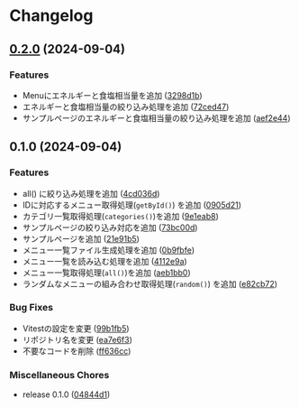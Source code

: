 # Changelog

## [0.2.0](https://github.com/ryohidaka/toriki-js/compare/v0.1.0...v0.2.0) (2024-09-04)


### Features

* Menuにエネルギーと食塩相当量を追加 ([3298d1b](https://github.com/ryohidaka/toriki-js/commit/3298d1b169bf8ba521d340a05c47088a1127aa23))
* エネルギーと食塩相当量の絞り込み処理を追加 ([72ced47](https://github.com/ryohidaka/toriki-js/commit/72ced47f8c4adcde1893024b217855b21a0f9135))
* サンプルページのエネルギーと食塩相当量の絞り込み処理を追加 ([aef2e44](https://github.com/ryohidaka/toriki-js/commit/aef2e44b10f1bdf2cd2df77cf2cbe08b365f790d))

## 0.1.0 (2024-09-04)


### Features

* all() に絞り込み処理を追加 ([4cd036d](https://github.com/ryohidaka/toriki-js/commit/4cd036df72796ed821ada3e9c8d77729eca48afb))
* IDに対応するメニュー取得処理(`getById()`) を追加 ([0905d21](https://github.com/ryohidaka/toriki-js/commit/0905d21e61150568cdd58bda9bb4033d7b6b0031))
* カテゴリ一覧取得処理(`categories()`)を追加 ([9e1eab8](https://github.com/ryohidaka/toriki-js/commit/9e1eab82ecc496f0aedb2f5c3ef7a3e779ac2796))
* サンプルページの絞り込み対応を追加 ([73bc00d](https://github.com/ryohidaka/toriki-js/commit/73bc00dd4ed7f7b0135c26f39d17c487b92da19e))
* サンプルページを追加 ([21e91b5](https://github.com/ryohidaka/toriki-js/commit/21e91b5d6b8fbfc91fa77295ee456109202658ad))
* メニュー一覧ファイル生成処理を追加 ([0b9fbfe](https://github.com/ryohidaka/toriki-js/commit/0b9fbfe6a297c2893b92a5ae77de7fb01dad5f85))
* メニュー一覧を読み込む処理を追加 ([4112e9a](https://github.com/ryohidaka/toriki-js/commit/4112e9a034103fbedc54661abd00be8933449cf6))
* メニュー一覧取得処理(`all()`)を追加 ([aeb1bb0](https://github.com/ryohidaka/toriki-js/commit/aeb1bb0bea6566ecef6352702b8cc5165671e6cb))
* ランダムなメニューの組み合わせ取得処理(`random()`) を追加 ([e82cb72](https://github.com/ryohidaka/toriki-js/commit/e82cb72c4108c0f07ecd50465b5443c1e0cca569))


### Bug Fixes

* Vitestの設定を変更 ([99b1fb5](https://github.com/ryohidaka/toriki-js/commit/99b1fb52c35d96a526d5c442d605a78327f1f04f))
* リポジトリ名を変更 ([ea7e6f3](https://github.com/ryohidaka/toriki-js/commit/ea7e6f3cc0065282ee4758b75c92e6f3b72b7d9b))
* 不要なコードを削除 ([ff636cc](https://github.com/ryohidaka/toriki-js/commit/ff636ccb3eba56affac30ee59c929b71409c04f2))


### Miscellaneous Chores

* release 0.1.0 ([04844d1](https://github.com/ryohidaka/toriki-js/commit/04844d1db0a7787102c42dd56c0719ac60525a2f))
